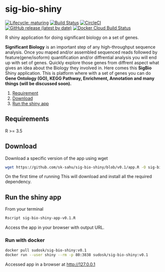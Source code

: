 # sig-bio-shiny

<!-- badges: start -->
  [![Lifecycle: maturing](https://img.shields.io/badge/lifecycle-maturing-blue.svg)](https://www.tidyverse.org/lifecycle/#maturing)
  [![Build Status](https://travis-ci.org/sk-sahu/sig-bio-shiny.svg?branch=master)](https://travis-ci.org/sk-sahu/sig-bio-shiny)
  [![CircleCI](https://circleci.com/gh/sk-sahu/sig-bio-shiny.svg?style=svg)](https://circleci.com/gh/sk-sahu/sig-bio-shiny)
  [![GitHub release (latest by date)](https://img.shields.io/github/v/release/sk-sahu/sig-bio-shiny)](https://github.com/sk-sahu/sig-bio-shiny/releases)
  [![Docker Cloud Build Status](https://img.shields.io/docker/cloud/build/sudosk/sig-bio-shiny)](https://hub.docker.com/repository/docker/sudosk/sig-bio-shiny/builds)
<!-- badges: end -->

R shiny application for doing significant biology on a set of genes. 

**Significant Biology** is an important step of any high-throughput sequence analysis. Once you maped and/or assembled sequenced reads followed by feature(gene/isoform) quantification and/or diffrential analysis you will end up with set of genes. Quickly explore those genes from diffrent aspect what gives an idea about the Biology they involved in. Here comes this **SigBio** Shiny application. This is platform where with a set of genes you can do **Gene Ontology (GO), KEGG Pathway, Enrichment, Annotation and many things (will be discussed soon).**

1. [Requirement](#requirements)
2. [Download](#download)
4. [Run the shiny app](#run-the-shiny-app)

## Requirements
R >= 3.5

## Download
Download a specific version of the app using wget
```bash
wget https://github.com/sk-sahu/sig-bio-shiny/blob/v0.1/app.R -O sig-bio-shiny-app-v0.1.R
```
On the first time of running This will download and install all the required dependency.

## Run the shiny app
From your terminal
```bash
Rscript sig-bio-shiny-app-v0.1.R
```
Access the app in your browser with output URL.

### Run with docker
```bash
docker pull sudosk/sig-bio-shiny:v0.1
docker run --user shiny --rm -p 80:3838 sudosk/sig-bio-shiny:v0.1
```
Accessed app in a browser at http://127.0.0.1